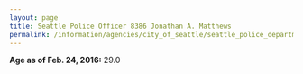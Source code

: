 ```yaml
---
layout: page
title: Seattle Police Officer 8386 Jonathan A. Matthews
permalink: /information/agencies/city_of_seattle/seattle_police_department/copbook/8386/
---
```


**Age as of Feb. 24, 2016:** 29.0
